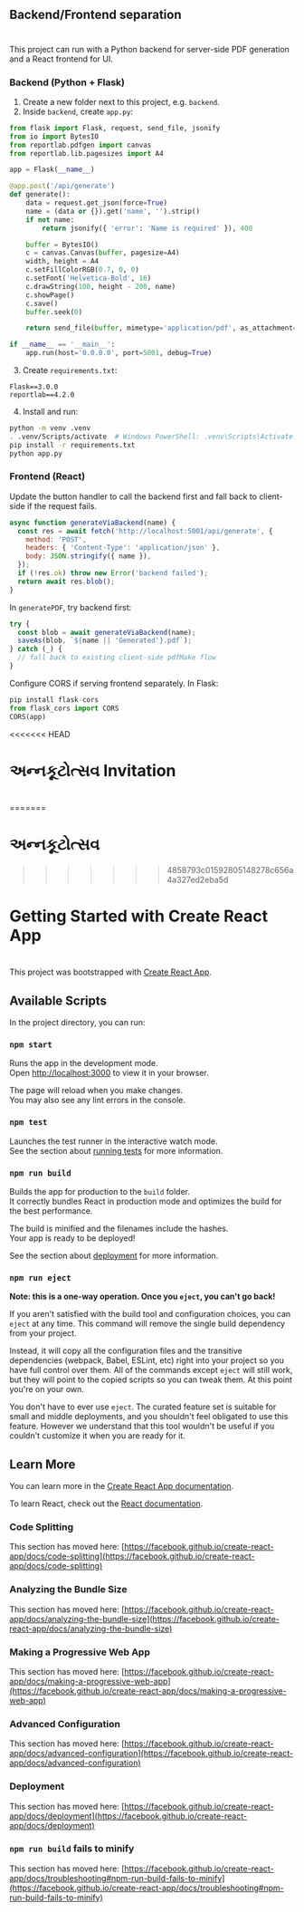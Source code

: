 ## Backend/Frontend separation
#
This project can run with a Python backend for server-side PDF generation and a React frontend for UI.

### Backend (Python + Flask)

1. Create a new folder next to this project, e.g. `backend`.
2. Inside `backend`, create `app.py`:

```python
from flask import Flask, request, send_file, jsonify
from io import BytesIO
from reportlab.pdfgen import canvas
from reportlab.lib.pagesizes import A4

app = Flask(__name__)

@app.post('/api/generate')
def generate():
    data = request.get_json(force=True)
    name = (data or {}).get('name', '').strip()
    if not name:
        return jsonify({ 'error': 'Name is required' }), 400

    buffer = BytesIO()
    c = canvas.Canvas(buffer, pagesize=A4)
    width, height = A4
    c.setFillColorRGB(0.7, 0, 0)
    c.setFont('Helvetica-Bold', 16)
    c.drawString(100, height - 200, name)
    c.showPage()
    c.save()
    buffer.seek(0)

    return send_file(buffer, mimetype='application/pdf', as_attachment=True, download_name=f"{name or 'Generated'}.pdf")

if __name__ == '__main__':
    app.run(host='0.0.0.0', port=5001, debug=True)
```

3. Create `requirements.txt`:

```
Flask==3.0.0
reportlab==4.2.0
```

4. Install and run:

```bash
python -m venv .venv
. .venv/Scripts/activate  # Windows PowerShell: .venv\Scripts\Activate.ps1
pip install -r requirements.txt
python app.py
```

### Frontend (React)

Update the button handler to call the backend first and fall back to client-side if the request fails.

```js
async function generateViaBackend(name) {
  const res = await fetch('http://localhost:5001/api/generate', {
    method: 'POST',
    headers: { 'Content-Type': 'application/json' },
    body: JSON.stringify({ name }),
  });
  if (!res.ok) throw new Error('backend failed');
  return await res.blob();
}
```

In `generatePDF`, try backend first:

```js
try {
  const blob = await generateViaBackend(name);
  saveAs(blob, `${name || 'Generated'}.pdf`);
} catch (_) {
  // fall back to existing client-side pdfMake flow
}
```

Configure CORS if serving frontend separately. In Flask:

```python
pip install flask-cors
from flask_cors import CORS
CORS(app)
```

<<<<<<< HEAD
# અન્નકૂટોત્સવ Invitation
#
=======
# અન્નકૂટોત્સવ 
>>>>>>> 4858793c01592805148278c656a4a327ed2eba5d
# Getting Started with Create React App
#
This project was bootstrapped with [Create React App](https://github.com/facebook/create-react-app).

## Available Scripts

In the project directory, you can run:

### `npm start`

Runs the app in the development mode.\
Open [http://localhost:3000](http://localhost:3000) to view it in your browser.

The page will reload when you make changes.\
You may also see any lint errors in the console.

### `npm test`

Launches the test runner in the interactive watch mode.\
See the section about [running tests](https://facebook.github.io/create-react-app/docs/running-tests) for more information.

### `npm run build`

Builds the app for production to the `build` folder.\
It correctly bundles React in production mode and optimizes the build for the best performance.

The build is minified and the filenames include the hashes.\
Your app is ready to be deployed!

See the section about [deployment](https://facebook.github.io/create-react-app/docs/deployment) for more information.

### `npm run eject`

**Note: this is a one-way operation. Once you `eject`, you can't go back!**

If you aren't satisfied with the build tool and configuration choices, you can `eject` at any time. This command will remove the single build dependency from your project.

Instead, it will copy all the configuration files and the transitive dependencies (webpack, Babel, ESLint, etc) right into your project so you have full control over them. All of the commands except `eject` will still work, but they will point to the copied scripts so you can tweak them. At this point you're on your own.

You don't have to ever use `eject`. The curated feature set is suitable for small and middle deployments, and you shouldn't feel obligated to use this feature. However we understand that this tool wouldn't be useful if you couldn't customize it when you are ready for it.

## Learn More

You can learn more in the [Create React App documentation](https://facebook.github.io/create-react-app/docs/getting-started).

To learn React, check out the [React documentation](https://reactjs.org/).

### Code Splitting

This section has moved here: [https://facebook.github.io/create-react-app/docs/code-splitting](https://facebook.github.io/create-react-app/docs/code-splitting)

### Analyzing the Bundle Size

This section has moved here: [https://facebook.github.io/create-react-app/docs/analyzing-the-bundle-size](https://facebook.github.io/create-react-app/docs/analyzing-the-bundle-size)

### Making a Progressive Web App

This section has moved here: [https://facebook.github.io/create-react-app/docs/making-a-progressive-web-app](https://facebook.github.io/create-react-app/docs/making-a-progressive-web-app)

### Advanced Configuration

This section has moved here: [https://facebook.github.io/create-react-app/docs/advanced-configuration](https://facebook.github.io/create-react-app/docs/advanced-configuration)

### Deployment

This section has moved here: [https://facebook.github.io/create-react-app/docs/deployment](https://facebook.github.io/create-react-app/docs/deployment)

### `npm run build` fails to minify

This section has moved here: [https://facebook.github.io/create-react-app/docs/troubleshooting#npm-run-build-fails-to-minify](https://facebook.github.io/create-react-app/docs/troubleshooting#npm-run-build-fails-to-minify)
